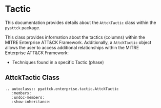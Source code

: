# Tactic

This documentation provides details about the `AttckTactic` class within the `pyattck` package.

This class provides information about the tactics (columns) within the MITRE Enterprise ATT&CK Framework.  Additionally, a `AttckTactic` object allows the user to access additional relationships within the MITRE Enterprise ATT&CK Framework:

* Techniques found in a specific Tactic (phase)

## AttckTactic Class

```eval_rst
.. autoclass:: pyattck.enterprise.tactic.AttckTactic
   :members:
   :undoc-members:
   :show-inheritance:
```